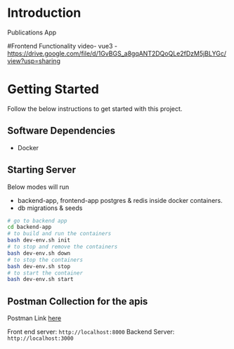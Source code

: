 # Introduction

Publications App

#Frontend Functionality video- vue3 - 
https://drive.google.com/file/d/1GvBGS_a8gqANT2DQoQLe2fDzM5jBLYGc/view?usp=sharing

# Getting Started

Follow the below instructions to get started with this project.

## Software Dependencies

- Docker

## Starting Server

Below modes will run

- backend-app, frontend-app postgres & redis inside docker containers.
- db migrations & seeds

```sh
# go to backend app
cd backend-app
# to build and run the containers
bash dev-env.sh init
# to stop and remove the containers
bash dev-env.sh down
# to stop the containers
bash dev-env.sh stop
# to start the container
bash dev-env.sh start
```

## Postman Collection for the apis

Postman Link [here](PublicatonsApp.postman_collection.json)

Front end server: `http://localhost:8000`
Backend Server: `http://localhost:3000`
